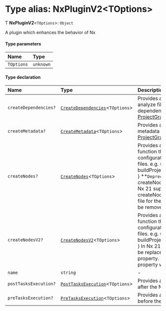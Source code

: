 # Type alias: NxPluginV2\<TOptions\>

Ƭ **NxPluginV2**\<`TOptions`\>: `Object`

A plugin which enhances the behavior of Nx

#### Type parameters

| Name       | Type      |
| :--------- | :-------- |
| `TOptions` | `unknown` |

#### Type declaration

| Name                  | Type                                                                                               | Description                                                                                                                                                                                                                                                                                     |
| :-------------------- | :------------------------------------------------------------------------------------------------- | :---------------------------------------------------------------------------------------------------------------------------------------------------------------------------------------------------------------------------------------------------------------------------------------------- |
| `createDependencies?` | [`CreateDependencies`](../../reference/core-api/devkit/documents/CreateDependencies)\<`TOptions`\> | Provides a function to analyze files to create dependencies for the [ProjectGraph](../../reference/core-api/devkit/documents/ProjectGraph)                                                                                                                                                      |
| `createMetadata?`     | [`CreateMetadata`](../../reference/core-api/devkit/documents/CreateMetadata)\<`TOptions`\>         | Provides a function to create metadata for the [ProjectGraph](../../reference/core-api/devkit/documents/ProjectGraph)                                                                                                                                                                           |
| `createNodes?`        | [`CreateNodes`](../../reference/core-api/devkit/documents/CreateNodes)\<`TOptions`\>               | Provides a file pattern and function that retrieves configuration info from those files. e.g. { '**/\*.csproj': buildProjectsFromCsProjFile } **`Deprecated`\*\* Use createNodesV2 instead. In Nx 21 support for calling createNodes with a single file for the first argument will be removed. |
| `createNodesV2?`      | [`CreateNodesV2`](../../reference/core-api/devkit/documents/CreateNodesV2)\<`TOptions`\>           | Provides a file pattern and function that retrieves configuration info from those files. e.g. { '\*_/_.csproj': buildProjectsFromCsProjFiles } In Nx 21 createNodes will be replaced with this property. In Nx 22, this property will be removed.                                               |
| `name`                | `string`                                                                                           | -                                                                                                                                                                                                                                                                                               |
| `postTasksExecution?` | [`PostTasksExecution`](../../reference/core-api/devkit/documents/PostTasksExecution)\<`TOptions`\> | Provides a function to run after the Nx runs tasks                                                                                                                                                                                                                                              |
| `preTasksExecution?`  | [`PreTasksExecution`](../../reference/core-api/devkit/documents/PreTasksExecution)\<`TOptions`\>   | Provides a function to run before the Nx runs tasks                                                                                                                                                                                                                                             |
